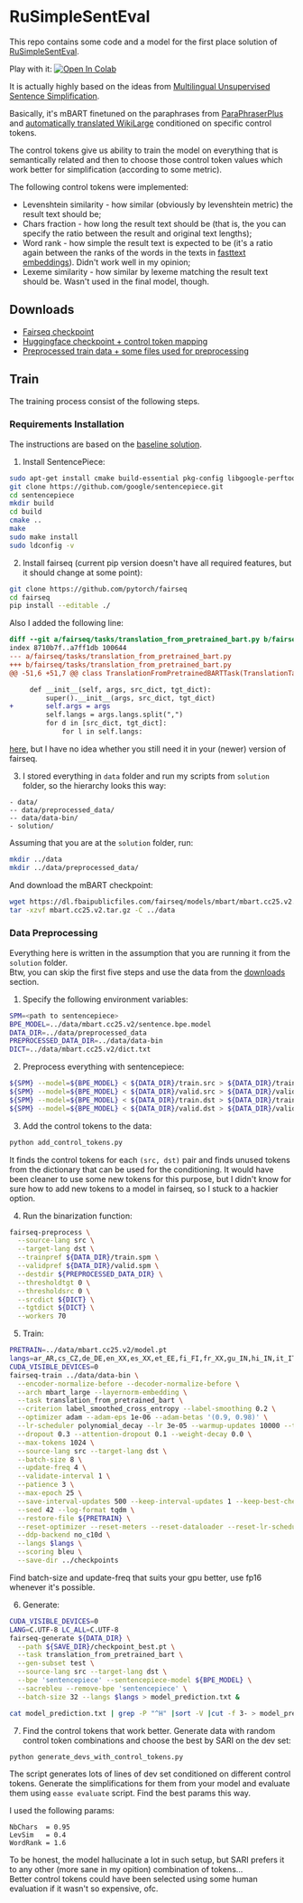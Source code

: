 # RuSimpleSentEval
This repo contains some code and a model for the first place solution of [RuSimpleSentEval](https://github.com/dialogue-evaluation/RuSimpleSentEval).

Play with it: [![Open In Colab](https://colab.research.google.com/assets/colab-badge.svg)](https://colab.research.google.com/drive/1izjYmxWYO6mTWt5XEQ06dV32yMjfKsML?usp=sharing#forceEdit=true&sandboxMode=true)

It is actually highly based on the ideas from [Multilingual Unsupervised Sentence Simplification](https://arxiv.org/abs/2005.00352).

Basically, it's mBART finetuned on the paraphrases from [ParaPhraserPlus](http://paraphraser.ru/download/) and [automatically translated WikiLarge](https://github.com/dialogue-evaluation/RuSimpleSentEval#данные) conditioned on specific control tokens.

The control tokens give us ability to train the model on everything that is semantically related and then to choose those control token values which work better for simplification (according to some metric).

The following control tokens were implemented:
- Levenshtein similarity - how similar (obviously by levenshtein metric) the result text should be;
- Chars fraction - how long the result text should be (that is, the you can specify the ratio between the result and original text lengths);
- Word rank - how simple the result text is expected to be (it's a ratio again between the ranks of the words in the texts in [fasttext embeddings](http://docs.deeppavlov.ai/en/master/features/pretrained_vectors.html#id4)). Didn't work well in my opinion;
- Lexeme similarity - how similar by lexeme matching the result text should be. Wasn't used in the final model, though.

## Downloads
- [Fairseq checkpoint](https://drive.google.com/file/d/1eD55lwl0X1Bf2-hgXGi3-K7vmnngpDHr/view?usp=sharing)
- [Huggingface checkpoint + control token mapping](https://drive.google.com/file/d/1WfEq9Jfqi9sQQZXzDA3_MSHVmccbGgX-/view?usp=sharing)
- [Preprocessed train data + some files used for preprocessing](https://drive.google.com/file/d/17y_zS1N7agrDiSwZtnEPmPu8NzgJ2KPb/view?usp=sharing)

## Train
The training process consist of the following steps.

### Requirements Installation
The instructions are based on the [baseline solution](https://github.com/dialogue-evaluation/RuSimpleSentEval#базовое-решение).

1. Install SentencePiece:
```bash
sudo apt-get install cmake build-essential pkg-config libgoogle-perftools-dev
git clone https://github.com/google/sentencepiece.git 
cd sentencepiece
mkdir build
cd build
cmake ..
make
sudo make install
sudo ldconfig -v
```

2. Install fairseq (current pip version doesn't have all required features, but it should change at some point):
```bash
git clone https://github.com/pytorch/fairseq
cd fairseq
pip install --editable ./
```

Also I added the following line:
```diff
diff --git a/fairseq/tasks/translation_from_pretrained_bart.py b/fairseq/tasks/translation_from_pretrained_bart.py
index 8710b7f..a7ff1db 100644
--- a/fairseq/tasks/translation_from_pretrained_bart.py
+++ b/fairseq/tasks/translation_from_pretrained_bart.py
@@ -51,6 +51,7 @@ class TranslationFromPretrainedBARTTask(TranslationTask):

     def __init__(self, args, src_dict, tgt_dict):
         super().__init__(args, src_dict, tgt_dict)
+        self.args = args
         self.langs = args.langs.split(",")
         for d in [src_dict, tgt_dict]:
             for l in self.langs:
```
[here](https://github.com/pytorch/fairseq/blob/c2e8904b6072d8eddab362ac50b324e374b5951d/fairseq/tasks/translation_from_pretrained_bart.py#L54), but I have no idea whether you still need it in your (newer) version of fairseq.

3. I stored everything in `data` folder and run my scripts from `solution` folder, so the hierarchy looks this way:
```
- data/
-- data/preprocessed_data/
-- data/data-bin/
- solution/
```

Assuming that you are at the `solution` folder, run:
```bash
mkdir ../data
mkdir ../data/preprocessed_data/
```

And download the mBART checkpoint:
```bash 
wget https://dl.fbaipublicfiles.com/fairseq/models/mbart/mbart.cc25.v2.tar.gz
tar -xzvf mbart.cc25.v2.tar.gz -C ../data
```

### Data Preprocessing
Everything here is written in the assumption that you are running it from the `solution` folder.  
Btw, you can skip the first five steps and use the data from the [downloads](https://github.com/DanAnastasyev/RuSimpleSentEval#downloads) section.

1. Specify the following environment variables:
```bash
SPM=<path to sentencepiece>
BPE_MODEL=../data/mbart.cc25.v2/sentence.bpe.model
DATA_DIR=../data/preprocessed_data
PREPROCESSED_DATA_DIR=../data/data-bin
DICT=../data/mbart.cc25.v2/dict.txt
```

2. Preprocess everything with sentencepiece:
```bash
${SPM} --model=${BPE_MODEL} < ${DATA_DIR}/train.src > ${DATA_DIR}/train.spm.src &
${SPM} --model=${BPE_MODEL} < ${DATA_DIR}/valid.src > ${DATA_DIR}/valid.spm.src &
${SPM} --model=${BPE_MODEL} < ${DATA_DIR}/train.dst > ${DATA_DIR}/train.spm.dst &
${SPM} --model=${BPE_MODEL} < ${DATA_DIR}/valid.dst > ${DATA_DIR}/valid.spm.dst &
```

3. Add the control tokens to the data:
```bash
python add_control_tokens.py
```
It finds the control tokens for each `(src, dst)` pair and finds unused tokens from the dictionary that can be used for the conditioning. It would have been cleaner to use some new tokens for this purpose, but I didn't know for sure how to add new tokens to a model in fairseq, so I stuck to a hackier option.

4. Run the binarization function:
```bash
fairseq-preprocess \
  --source-lang src \
  --target-lang dst \
  --trainpref ${DATA_DIR}/train.spm \
  --validpref ${DATA_DIR}/valid.spm \
  --destdir ${PREPROCESSED_DATA_DIR} \
  --thresholdtgt 0 \
  --thresholdsrc 0 \
  --srcdict ${DICT} \
  --tgtdict ${DICT} \
  --workers 70
```

5. Train:
```bash
PRETRAIN=../data/mbart.cc25.v2/model.pt
langs=ar_AR,cs_CZ,de_DE,en_XX,es_XX,et_EE,fi_FI,fr_XX,gu_IN,hi_IN,it_IT,ja_XX,kk_KZ,ko_KR,lt_LT,lv_LV,my_MM,ne_NP,nl_XX,ro_RO,ru_RU,si_LK,tr_TR,vi_VN,zh_CN
CUDA_VISIBLE_DEVICES=0
fairseq-train ../data/data-bin \
  --encoder-normalize-before --decoder-normalize-before \
  --arch mbart_large --layernorm-embedding \
  --task translation_from_pretrained_bart \
  --criterion label_smoothed_cross_entropy --label-smoothing 0.2 \
  --optimizer adam --adam-eps 1e-06 --adam-betas '(0.9, 0.98)' \
  --lr-scheduler polynomial_decay --lr 3e-05 --warmup-updates 10000 --total-num-update 100000 \
  --dropout 0.3 --attention-dropout 0.1 --weight-decay 0.0 \
  --max-tokens 1024 \
  --source-lang src --target-lang dst \
  --batch-size 8 \
  --update-freq 4 \
  --validate-interval 1 \
  --patience 3 \
  --max-epoch 25 \
  --save-interval-updates 500 --keep-interval-updates 1 --keep-best-checkpoints 1 --no-save-optimizer-state \
  --seed 42 --log-format tqdm \
  --restore-file ${PRETRAIN} \
  --reset-optimizer --reset-meters --reset-dataloader --reset-lr-scheduler \
  --ddp-backend no_c10d \
  --langs $langs \
  --scoring bleu \
  --save-dir ../checkpoints
```
Find batch-size and update-freq that suits your gpu better, use fp16 whenever it's possible.

6. Generate:
```bash
CUDA_VISIBLE_DEVICES=0
LANG=C.UTF-8 LC_ALL=C.UTF-8
fairseq-generate ${DATA_DIR} \
  --path ${SAVE_DIR}/checkpoint_best.pt \
  --task translation_from_pretrained_bart \
  --gen-subset test \
  --source-lang src --target-lang dst \
  --bpe 'sentencepiece' --sentencepiece-model ${BPE_MODEL} \
  --sacrebleu --remove-bpe 'sentencepiece' \
  --batch-size 32 --langs $langs > model_prediction.txt & 

cat model_prediction.txt | grep -P "^H" |sort -V |cut -f 3- > model_prediction.hyp
```

7. Find the control tokens that work better. Generate data with random control token combinations and choose the best by SARI on the dev set:
```bash
python generate_devs_with_control_tokens.py
```
The script generates lots of lines of dev set conditioned on different control tokens. Generate the simplifications for them from your model and evaluate them using `easse evaluate` script. Find the best params this way.

I used the following params:
```
NbChars  = 0.95
LevSim   = 0.4 
WordRank = 1.6
```

To be honest, the model hallucinate a lot in such setup, but SARI prefers it to any other (more sane in my opition) combination of tokens...  
Better control tokens could have been selected using some human evaluation if it wasn't so expensive, ofc.
